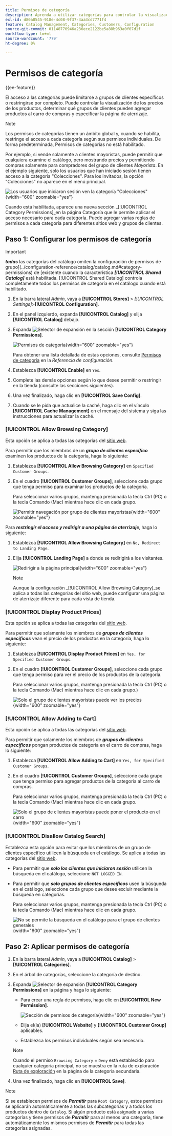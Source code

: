 ```yaml
---
title: Permisos de categoría
description: Aprenda a utilizar categorías para controlar la visualización de los precios de los productos, determinar qué grupos de clientes pueden agregar productos al carro de compras y especificar la página de aterrizaje.
exl-id: d80a0545-918e-4c08-9f37-4aa3cd7771f4
feature: Catalog Management, Categories, Customers, Configuration
source-git-commit: 01148770946a236ece2122be5a88b963a0f07d1f
workflow-type: tm+mt
source-wordcount: '779'
ht-degree: 0%

---
```


# Permisos de categoría

{{ee-feature}}

El acceso a las categorías puede limitarse a grupos de clientes específicos o restringirse por completo. Puede controlar la visualización de los precios de los productos, determinar qué grupos de clientes pueden agregar productos al carro de compras y especificar la página de aterrizaje.

>[!NOTE]
>
>Los permisos de categorías tienen un ámbito global y, cuando se habilita, restringe el acceso a cada categoría según sus permisos individuales. De forma predeterminada, Permisos de categorías no está habilitado.

Por ejemplo, si vende solamente a clientes mayoristas, puede permitir que cualquiera examine el catálogo, pero mostrando precios y permitiendo compras solamente para compradores del grupo de clientes _Mayorista_. En el ejemplo siguiente, solo los usuarios que han iniciado sesión tienen acceso a la categoría &quot;Colecciones&quot;. Para los invitados, la opción &quot;Colecciones&quot; no aparece en el menú principal.

![Los usuarios que iniciaron sesión ven la categoría &quot;Colecciones&quot;](./assets/storefront-category-permissions-logged-in.png){width="600" zoomable="yes"}

Cuando está habilitada, aparece una nueva sección _[!UICONTROL Category Permissions]_en la página Categoría que le permite aplicar el acceso necesario para cada categoría. Puede agregar varias reglas de permisos a cada categoría para diferentes sitios web y grupos de clientes.

## Paso 1: Configurar los permisos de categoría

>[!IMPORTANT]
>
>**_todas_** las categorías del catálogo omiten la configuración de permisos de grupo](../configuration-reference/catalog/catalog.md#category-permissions) de [existente cuando la característica **_[!UICONTROL Shared Catalog]_** está habilitada. [!UICONTROL Shared Catalog] controla completamente todos los permisos de categoría en el catálogo cuando está habilitado.

1. En la barra lateral _Admin_, vaya a **[!UICONTROL Stores]** > _[!UICONTROL Settings]_>**[!UICONTROL Configuration]**.

1. En el panel izquierdo, expanda **[!UICONTROL Catalog]** y elija **[!UICONTROL Catalog]** debajo.

1. Expanda ![Selector de expansión](../assets/icon-display-expand.png) en la sección **[!UICONTROL Category Permissions]**.

   ![Permisos de categoría](../configuration-reference/catalog/assets/catalog-category-permissions.png){width="600" zoomable="yes"}

   Para obtener una lista detallada de estas opciones, consulte [Permisos de categoría](../configuration-reference/catalog/catalog.md#category-permissions) en la _Referencia de configuración_.

1. Establezca **[!UICONTROL Enable]** en `Yes`.

1. Complete las demás opciones según lo que desee permitir o restringir en la tienda (consulte las secciones siguientes).

1. Una vez finalizado, haga clic en **[!UICONTROL Save Config]**.

1. Cuando se le pida que actualice la caché, haga clic en el vínculo **[!UICONTROL Cache Management]** en el mensaje del sistema y siga las instrucciones para actualizar la caché.

### [!UICONTROL Allow Browsing Category]

Esta opción se aplica a todas las categorías del [sitio web](../getting-started/websites-stores-views.md).

Para permitir que los miembros de un **_grupo de clientes específico_** examinen los productos de la categoría, haga lo siguiente:

1. Establezca **[!UICONTROL Allow Browsing Category]** en `Specified Customer Groups`.

1. En el cuadro **[!UICONTROL Customer Groups]**, seleccione cada grupo que tenga permiso para examinar los productos de la categoría.

   Para seleccionar varios grupos, mantenga presionada la tecla Ctrl (PC) o la tecla Comando (Mac) mientras hace clic en cada grupo.

   ![Permitir navegación por grupo de clientes mayoristas](./assets/category-permissions-allow-browsing-customer-groups.png){width="600" zoomable="yes"}

Para **_restringir el acceso y redirigir a una página de aterrizaje_**, haga lo siguiente:

1. Establezca **[!UICONTROL Allow Browsing Category]** en `No, Redirect to Landing Page`.

1. Elija **[!UICONTROL Landing Page]** a donde se redirigirá a los visitantes.

   ![Redirigir a la página principal](./assets/category-permissions-browse-category-landing-page.png){width="600" zoomable="yes"}

   >[!NOTE]
   >
   >Aunque la configuración _[!UICONTROL Allow Browsing Category]_se aplica a todas las categorías del sitio web, puede configurar una página de aterrizaje diferente para cada vista de tienda.

### [!UICONTROL Display Product Prices]

Esta opción se aplica a todas las categorías del [sitio web](../getting-started/websites-stores-views.md).

Para permitir que solamente los miembros de **_grupos de clientes específicos_** vean el precio de los productos en la categoría, haga lo siguiente:

1. Establezca **[!UICONTROL Display Product Prices]** en `Yes, for Specified Customer Groups`.

1. En el cuadro **[!UICONTROL Customer Groups]**, seleccione cada grupo que tenga permiso para ver el precio de los productos de la categoría.

   Para seleccionar varios grupos, mantenga presionada la tecla Ctrl (PC) o la tecla Comando (Mac) mientras hace clic en cada grupo.)

   ![Solo el grupo de clientes mayoristas puede ver los precios](./assets/category-permissions-price-customer-groups.png){width="600" zoomable="yes"}

### [!UICONTROL Allow Adding to Cart]

Esta opción se aplica a todas las categorías del [sitio web](../getting-started/websites-stores-views.md).

Para permitir que solamente los miembros de **_grupos de clientes específicos_** pongan productos de categoría en el carro de compras, haga lo siguiente:

1. Establezca **[!UICONTROL Allow Adding to Cart]** en `Yes, for Specified Customer Groups`.

1. En el cuadro **[!UICONTROL Customer Groups]**, seleccione cada grupo que tenga permiso para agregar productos de la categoría al carro de compras.

   Para seleccionar varios grupos, mantenga presionada la tecla Ctrl (PC) o la tecla Comando (Mac) mientras hace clic en cada grupo.

   ![Solo el grupo de clientes mayoristas puede poner el producto en el carro](./assets/category-permissions-cart-customer-groups.png){width="600" zoomable="yes"}

### [!UICONTROL Disallow Catalog Search]

Establezca esta opción para evitar que los miembros de un grupo de clientes específico utilicen la búsqueda en el catálogo. Se aplica a todas las categorías del [sitio web](../getting-started/websites-stores-views.md).

- Para permitir que **_solo los clientes que iniciaron sesión_** utilicen la búsqueda en el catálogo, seleccione `NOT LOGGED IN`.

- Para permitir que **_solo grupos de clientes específicos_** usen la búsqueda en el catálogo, seleccione cada grupo que desee excluir mediante la búsqueda en categorías.

  Para seleccionar varios grupos, mantenga presionada la tecla Ctrl (PC) o la tecla Comando (Mac) mientras hace clic en cada grupo.

  ![No se permite la búsqueda en el catálogo para el grupo de clientes generales](./assets/category-permissions-disallow-category-search.png){width="600" zoomable="yes"}

## Paso 2: Aplicar permisos de categoría

1. En la barra lateral _Admin_, vaya a **[!UICONTROL Catalog]** > **[!UICONTROL Categories]**.

1. En el árbol de categorías, seleccione la categoría de destino.

1. Expanda ![Selector de expansión](../assets/icon-display-expand.png) **[!UICONTROL Category Permissions]** en la página y haga lo siguiente:

   - Para crear una regla de permisos, haga clic en **[!UICONTROL New Permission]**.

     ![Sección de permisos de categoría](./assets/category-permissions-section-admin.png){width="600" zoomable="yes"}

   - Elija el(la) **[!UICONTROL Website]** y **[!UICONTROL Customer Group]** aplicables.

   - Establezca los permisos individuales según sea necesario.

   >[!NOTE]
   >
   >Cuando el permiso `Browsing Category` = `Deny` está establecido para cualquier categoría principal, no se muestra en la ruta de exploración [Ruta de exploración](navigation-breadcrumb-trail.md) en la página de la categoría secundaria.

1. Una vez finalizado, haga clic en **[!UICONTROL Save]**.

>[!NOTE]
>
>Si se establecen permisos de **_Permitir_** para `Root Category`, estos permisos se aplicarán automáticamente a todas las subcategorías y a todos los productos dentro de `Catalog`. Si algún producto está asignado a varias categorías y tiene permisos de **_Permitir_** para al menos una categoría, tiene automáticamente los mismos permisos de **_Permitir_** para todas las categorías asignadas.
